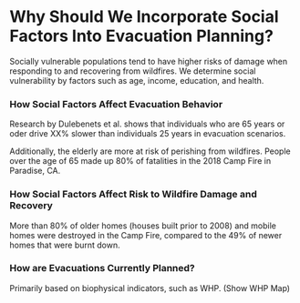 # Why Should We Incorporate Social Factors Into Evacuation Planning?

Socially vulnerable populations tend to have higher risks of damage when responding to and recovering from wildfires. We determine social vulnerability by factors such as age, income, education, and health.

### How Social Factors Affect Evacuation Behavior

Research by Dulebenets et al. shows that individuals who are 65 years or oder drive XX% slower than individuals 25 years in evacuation scenarios.

Additionally, the elderly are more at risk of perishing from wildfires. People over the age of 65 made up 80% of fatalities in the 2018 Camp Fire in Paradise, CA.

### How Social Factors Affect Risk to Wildfire Damage and Recovery

More than 80% of older homes (houses built prior to 2008) and mobile homes were destroyed in the Camp Fire, compared to the 49% of newer homes that were burnt down.

### How are Evacuations Currently Planned?

Primarily based on biophysical indicators, such as WHP. (Show WHP Map)




